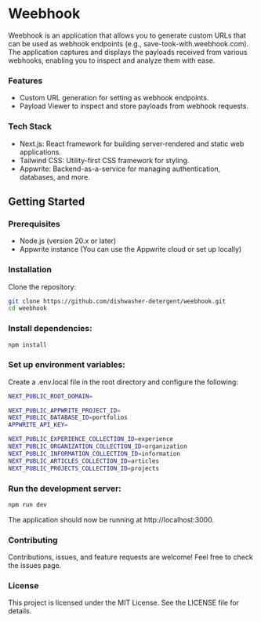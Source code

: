 # Weebhook

Weebhook is an application that allows you to generate custom URLs that can be used as webhook endpoints (e.g., save-took-with.weebhook.com). The application captures and displays the payloads received from various webhooks, enabling you to inspect and analyze them with ease.

### Features

- Custom URL generation for setting as webhook endpoints.
- Payload Viewer to inspect and store payloads from webhook requests.

### Tech Stack

- Next.js: React framework for building server-rendered and static web applications.
- Tailwind CSS: Utility-first CSS framework for styling.
- Appwrite: Backend-as-a-service for managing authentication, databases, and more.

## Getting Started

### Prerequisites

- Node.js (version 20.x or later)
- Appwrite instance (You can use the Appwrite cloud or set up locally)

### Installation

Clone the repository:

```bash
git clone https://github.com/dishwasher-detergent/weebhook.git
cd weebhook
```

### Install dependencies:

```bash
npm install
```

### Set up environment variables:

Create a .env.local file in the root directory and configure the following:

```bash
NEXT_PUBLIC_ROOT_DOMAIN=

NEXT_PUBLIC_APPWRITE_PROJECT_ID=
NEXT_PUBLIC_DATABASE_ID=portfolios
APPWRITE_API_KEY=

NEXT_PUBLIC_EXPERIENCE_COLLECTION_ID=experience
NEXT_PUBLIC_ORGANIZATION_COLLECTION_ID=organization
NEXT_PUBLIC_INFORMATION_COLLECTION_ID=information
NEXT_PUBLIC_ARTICLES_COLLECTION_ID=articles
NEXT_PUBLIC_PROJECTS_COLLECTION_ID=projects
```

### Run the development server:

```bash
npm run dev
```

The application should now be running at http://localhost:3000.

### Contributing

Contributions, issues, and feature requests are welcome! Feel free to check the issues page.

### License

This project is licensed under the MIT License. See the LICENSE file for details.
